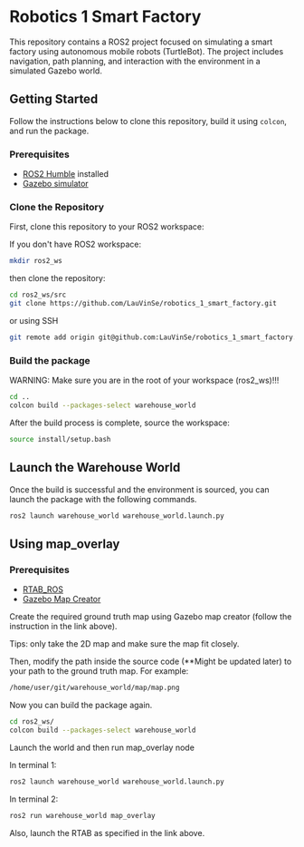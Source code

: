 # Robotics 1 Smart Factory

This repository contains a ROS2 project focused on simulating a smart factory using autonomous mobile robots (TurtleBot). The project includes navigation, path planning, and interaction with the environment in a simulated Gazebo world.

## Getting Started

Follow the instructions below to clone this repository, build it using `colcon`, and run the package.

### Prerequisites

- [ROS2 Humble](https://docs.ros.org/en/humble/Installation.html) installed
- [Gazebo simulator](http://gazebosim.org/)

### Clone the Repository

First, clone this repository to your ROS2 workspace:

If you don't have ROS2 workspace:
```bash
mkdir ros2_ws
```
then clone the repository:
```bash
cd ros2_ws/src
git clone https://github.com/LauVinSe/robotics_1_smart_factory.git
```
or using SSH
```bash
git remote add origin git@github.com:LauVinSe/robotics_1_smart_factory.git
```

### Build the package
WARNING: Make sure you are in the root of your workspace (ros2_ws)!!!
```bash
cd ..
colcon build --packages-select warehouse_world
```
After the build process is complete, source the workspace:
```bash
source install/setup.bash 
```
## Launch the Warehouse World
Once the build is successful and the environment is sourced, you can launch the package with the following commands.
```bash
ros2 launch warehouse_world warehouse_world.launch.py
```

## Using map_overlay
### Prerequisites
- [RTAB_ROS](https://github.com/introlab/rtabmap_ros/tree/humble-devel)
- [Gazebo Map Creator](https://github.com/arshadlab/gazebo_map_creator)

Create the required ground truth map using Gazebo map creator (follow the instruction in the link above).

Tips: only take the 2D map and make sure the map fit closely.

Then, modify the path inside the source code (**Might be updated later) to your path to the ground truth map. For example:
```bash
/home/user/git/warehouse_world/map/map.png
```
Now you can build the package again. 
```bash
cd ros2_ws/
colcon build --packages-select warehouse_world
```
Launch the world and then run map_overlay node

In terminal 1:
```bash
ros2 launch warehouse_world warehouse_world.launch.py
```
In terminal 2:
```bash
ros2 run warehouse_world map_overlay
```
Also, launch the RTAB as specified in the link above.
